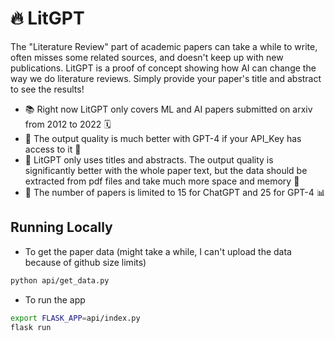 
# 🔥 LitGPT

The "Literature Review" part of academic papers can take a while to write, often misses some related sources, and doesn't keep up with new publications. LitGPT is a proof of concept showing how AI can change the way we do literature reviews. Simply provide your paper's title and abstract to see the results!

- 📚 Right now LitGPT only covers ML and AI papers submitted on arxiv from 2012 to 2022 🗓️
- 🚀 The output quality is much better with GPT-4 if your API_Key has access to it 🔑
- 📄 LitGPT only uses titles and abstracts. The output quality is significantly better with the whole paper text, but the data should be extracted from pdf files and take much more space and memory 💾
- 🔢 The number of papers is limited to 15 for ChatGPT and 25 for GPT-4 📊

## Running Locally

- To get the paper data (might take a while, I can't upload the data because of github size limits)
```bash
python api/get_data.py
```
- To run the app
```bash
export FLASK_APP=api/index.py
flask run
```
